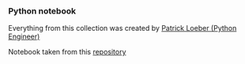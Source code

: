 ### Python notebook
Everything from this collection was created by [Patrick Loeber (Python Engineer)](https://github.com/python-engineer)

Notebook taken from this [repository](https://github.com/python-engineer/python-engineer-notebooks)
